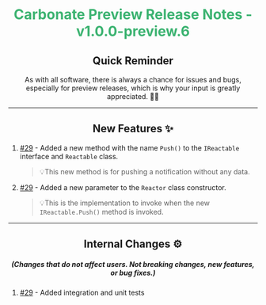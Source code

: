 <h1 align="center" style='color:mediumseagreen;font-weight:bold'>
    Carbonate Preview Release Notes - v1.0.0-preview.6
</h1>

<h2 align="center" style='font-weight:bold'>Quick Reminder</h2>

<div align="center">

As with all software, there is always a chance for issues and bugs, especially for preview releases, which is why your input is greatly appreciated. 🙏🏼
</div>

---

<h2 style="font-weight:bold" align="center">New Features ✨</h2>

1. [#29](https://github.com/KinsonDigital/Carbonate/issues/29) - Added a new method with the name `Push()` to the `IReactable` interface and `Reactable` class.
   >💡This new method is for pushing a notification without any data.
2. [#29](https://github.com/KinsonDigital/Carbonate/issues/29) - Added a new parameter to the `Reactor` class constructor.
   >💡This is the implementation to invoke when the new `IReactable.Push()` method is invoked.

---

<h2 style="font-weight:bold" align="center">Internal Changes ⚙️</h2>
<h5 align="center">(Changes that do not affect users.  Not breaking changes, new features, or bug fixes.)</h5>

1. [#29](https://github.com/KinsonDigital/Carbonate/issues/29) - Added integration and unit tests

